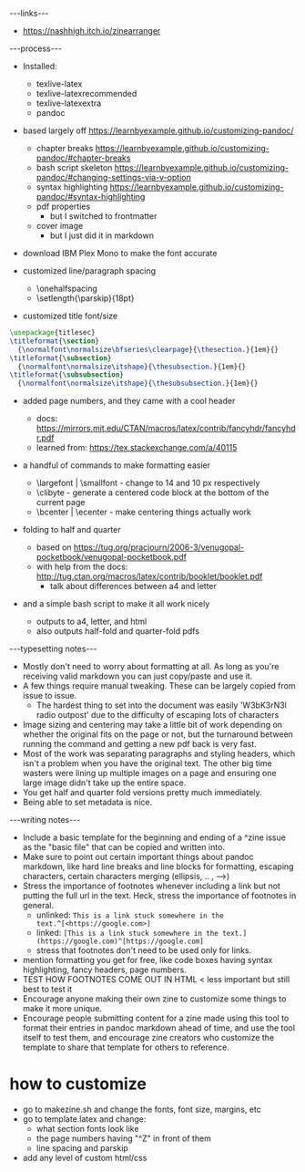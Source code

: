 ---links---
- https://nashhigh.itch.io/zinearranger


---process---
- Installed:
    - texlive-latex
    - texlive-latexrecommended
    - texlive-latexextra
    - pandoc

- based largely off https://learnbyexample.github.io/customizing-pandoc/
    - chapter breaks https://learnbyexample.github.io/customizing-pandoc/#chapter-breaks
    - bash script skeleton https://learnbyexample.github.io/customizing-pandoc/#changing-settings-via-v-option
    - syntax highlighting https://learnbyexample.github.io/customizing-pandoc/#syntax-highlighting
    - pdf properties
        - but I switched to frontmatter
    - cover image
        - but I just did it in markdown
- download IBM Plex Mono to make the font accurate
- customized line/paragraph spacing
    - \onehalfspacing
    - \setlength{\parskip}{18pt}
- customized title font/size
```latex
\usepackage{titlesec}
\titleformat{\section}
  {\normalfont\normalsize\bfseries\clearpage}{\thesection.}{1em}{}
\titleformat{\subsection}
  {\normalfont\normalsize\itshape}{\thesubsection.}{1em}{}
\titleformat{\subsubsection}
  {\normalfont\normalsize\itshape}{\thesubsubsection.}{1em}{}
```
- added page numbers, and they came with a cool header
    - docs: https://mirrors.mit.edu/CTAN/macros/latex/contrib/fancyhdr/fancyhdr.pdf
    - learned from: https://tex.stackexchange.com/a/40115
- a handful of commands to make formatting easier
    - \largefont | \smallfont - change to 14 and 10 px respectively
    - \clibyte - generate a centered code block at the bottom of the current page
    - \bcenter | \ecenter - make centering things actually work

- folding to half and quarter
    - based on https://tug.org/pracjourn/2006-3/venugopal-pocketbook/venugopal-pocketbook.pdf
    - with help from the docs: http://tug.ctan.org/macros/latex/contrib/booklet/booklet.pdf
        - talk about differences between a4 and letter

- and a simple bash script to make it all work nicely
    - outputs to a4, letter, and html
    - also outputs half-fold and quarter-fold pdfs


---typesetting notes---
- Mostly don't need to worry about formatting at all. As long as you're receiving valid markdown you can just copy/paste and use it.
- A few things require manual tweaking. These can be largely copied from issue to issue.
    - The hardest thing to set into the document was easily 'W3bK3rN3l radio outpost' due to the difficulty of escaping lots of characters
- Image sizing and centering may take a little bit of work depending on whether the original fits on the page or not, but the turnaround between running the command and getting a new pdf back is very fast.
- Most of the work was separating paragraphs and styling headers, which isn't a problem when you have the original text. The other big time wasters were lining up multiple images on a page and ensuring one large image didn't take up the entire space.
- You get half and quarter fold versions pretty much immediately.
- Being able to set metadata is nice.


---writing notes---
- Include a basic template for the beginning and ending of a ^zine issue as the "basic file" that can be copied and written into.
- Make sure to point out certain important things about pandoc markdown, like hard line breaks and line blocks for formatting, escaping characters, certain characters merging (ellipsis, .. , -->)
- Stress the importance of footnotes whenever including a link but not putting the full url in the text. Heck, stress the importance of footnotes in general.
    - unlinked: `This is a link stuck somewhere in the text.^[<https://google.com>]`
    - linked: `[This is a link stuck somewhere in the text.](https://google.com)^[https://google.com]`
    - stress that footnotes don't need to be used only for links.
- mention formatting you get for free, like code boxes having syntax highlighting, fancy headers, page numbers.
- TEST HOW FOOTNOTES COME OUT IN HTML < less important but still best to test it
- Encourage anyone making their own zine to customize some things to make it more unique.
- Encourage people submitting content for a zine made using this tool to format their entries in pandoc markdown ahead of time, and use the tool itself to test them, and encourage zine creators who customize the template to share that template for others to reference.

# how to customize
- go to makezine.sh and change the fonts, font size, margins, etc
- go to template.latex and change:
    - what section fonts look like
    - the page numbers having "^Z" in front of them
    - line spacing and parskip
- add any level of custom html/css
